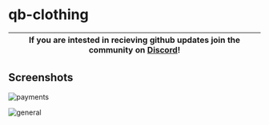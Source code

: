 # qb-clothing

| If you are intested in recieving github updates join the community on **[Discord](https://discord.gg/NVsaunpesE)**! |
|----|


## Screenshots
![payments](https://i.imgur.com/JJ6RfT9.png)

![general](https://i.imgur.com/ykvqWF7.png)
